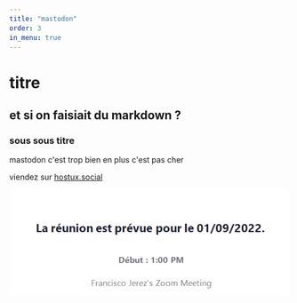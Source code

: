 ```yaml
---
title: "mastodon"
order: 3
in_menu: true
---
```

# titre 
## et si on faisiait du markdown ?
### sous sous titre
mastodon c'est trop bien en plus c'est pas cher

viendez sur [hostux.social](https://hostux.social) 

![exemple de logicel privateur dont on a du mal a se passer](/images/zoom.PNG) 